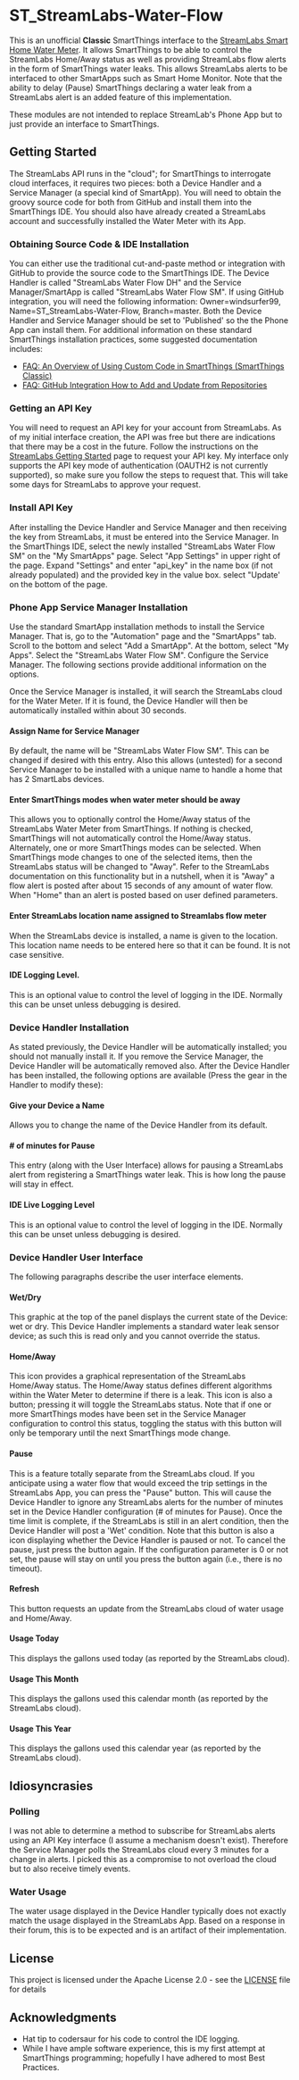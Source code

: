 # ST_StreamLabs-Water-Flow
This is an unofficial **Classic** SmartThings interface to the [StreamLabs Smart Home Water Meter](https://www.streamlabswater.com/). It allows SmartThings to be able to control the StreamLabs Home/Away status as well as providing StreamLabs flow alerts in the form of SmartThings water leaks. This allows StreamLabs alerts to be interfaced to other SmartApps such as Smart Home Monitor. Note that the ability to delay (Pause) SmartThings declaring a water leak from a StreamLabs alert is an added feature of this implementation.

These modules are not intended to replace StreamLab's Phone App but to just provide an interface to SmartThings.
## Getting Started
The StreamLabs API runs in the "cloud"; for SmartThings to interrogate cloud interfaces, it requires two pieces: both a Device Handler and a Service Manager (a special kind of SmartApp). You will need to obtain the groovy source code for both from GitHub and install them into the SmartThings IDE. You should also have already created a StreamLabs account and successfully installed the Water Meter with its App.
### Obtaining Source Code & IDE Installation
You can either use the traditional cut-and-paste method or integration with GitHub to provide the source code to the SmartThings IDE. The Device Handler is called "StreamLabs Water Flow DH" and the Service Manager/SmartApp is called "StreamLabs Water Flow SM". If using GitHub integration, you will need the following information: Owner=windsurfer99, Name=ST_StreamLabs-Water-Flow, Branch=master.  Both the Device Handler and Service Manager should be set to 'Published' so the the Phone App can install them. For additional information on these standard SmartThings installation practices, some suggested documentation includes:
 - [FAQ: An Overview of Using Custom Code in SmartThings (SmartThings Classic)](https://community.smartthings.com/t/faq-an-overview-of-using-custom-code-in-smartthings-smartthings-classic/16772)
 - [FAQ: GitHub Integration How to Add and Update from Repositories](https://community.smartthings.com/t/faq-github-integration-how-to-add-and-update-from-repositories/39046)
### Getting an API Key
You will need to request an API key for your account from StreamLabs. As of my initial interface creation, the API was free but there are indications that there may be a cost in the future. Follow the instructions on the [StreamLabs Getting Started](https://developer.streamlabswater.com/docs/getting-started.html) page to request your API key. My interface only supports the API key mode of authentication (OAUTH2 is not currently supported), so make sure you follow the steps to request that. This will take some days for StreamLabs to approve your request.
### Install API Key
After installing the Device Handler and Service Manager and then receiving the key from StreamLabs, it must be entered into the Service Manager.  In the SmartThings IDE, select the newly installed "StreamLabs Water Flow SM" on the "My SmartApps" page. Select "App Settings" in upper right of the  page. Expand "Settings" and enter "api_key" in the name box (if not already populated) and the provided key in the value box. select "Update' on the bottom of the page.
### Phone App Service Manager Installation
Use the standard SmartApp installation methods to install the Service Manager. That is, go to the "Automation" page and the "SmartApps" tab. Scroll to the bottom and select "Add a SmartApp". At the bottom, select "My Apps". Select the "StreamLabs Water Flow SM". Configure the Service Manager. The following sections provide additional information on the options.

Once the Service Manager is installed, it will search the StreamLabs cloud for the Water Meter. If it is found, the Device Handler will then be automatically installed within about 30 seconds.
#### Assign Name for Service Manager
By default, the name will be "StreamLabs Water Flow SM". This can be changed if desired with this entry. Also this allows (untested) for a second Service Manager to be installed with a unique name to handle a home that has 2 SmartLabs devices.
#### Enter SmartThings modes when water meter should be away
This allows you to optionally control the Home/Away status of the StreamLabs Water Meter from SmartThings. If nothing is checked, SmartThings will not automatically control the Home/Away status. Alternately, one or more SmartThings modes can be selected. When SmartThings mode changes to one of the selected items, then the StreamLabs status will be changed to "Away". Refer to the StreamLabs documentation on this functionality but in a nutshell, when it is "Away" a flow alert is posted after about 15 seconds of any amount of water flow. When "Home" than an alert is posted based on user defined parameters.
#### Enter StreamLabs location name assigned to Streamlabs flow meter
When the StreamLabs device is installed, a name is given to the location. This location name needs to be entered here so that it can be found. It is not case sensitive.
#### IDE Logging Level.
This is an optional value to control the level of logging in the IDE. Normally this can be unset unless debugging is desired.

### Device Handler Installation
As stated previously, the Device Handler will be automatically installed; you should not manually install it. If you remove the Service Manager, the Device Handler will be automatically removed also. After the Device Handler has been installed, the following options are available (Press the gear in the Handler to modify these):
#### Give your Device a Name
Allows you to change the name of the Device Handler from its default.
#### # of minutes for Pause
This entry (along with the User Interface) allows for pausing a StreamLabs alert from registering a SmartThings water leak. This is how long the pause will stay in effect.
#### IDE Live Logging Level
This is an optional value to control the level of logging in the IDE. Normally this can be unset unless debugging is desired.

### Device Handler User Interface
The following paragraphs describe the user interface elements.
#### Wet/Dry
This graphic at the top of the panel displays the current state of the Device: wet or dry. This Device Handler implements a standard water leak sensor device; as such this is read only and you cannot override the status.
#### Home/Away
This icon provides a graphical representation of the StreamLabs Home/Away status. The Home/Away status defines different algorithms within the Water Meter to determine if there is a leak. This icon is also a button; pressing it will toggle the StreamLabs status. Note that if one or more SmartThings modes have been set in the Service Manager configuration to control this status, toggling the status with this button will only be temporary until the next SmartThings mode change.
#### Pause
This is a feature totally separate from the StreamLabs cloud. If you anticipate using a water flow that would exceed the trip settings in the StreamLabs App, you can press the "Pause" button. This will cause the Device Handler to ignore any StreamLabs alerts for the number of minutes set in the Device Handler configuration (# of minutes for Pause). Once the time limit is complete, if the StreamLabs is still in an alert condition, then the Device Handler will post a 'Wet' condition. Note that this button is also a icon displaying whether the Device Handler is paused or not. To cancel the pause, just press the button again. If the configuration parameter is 0 or not set, the pause will stay on until you press the button again (i.e., there is no timeout).
#### Refresh
This button requests an update from the StreamLabs cloud of water usage and Home/Away.
#### Usage Today
This displays the gallons used today (as reported by the StreamLabs cloud).
#### Usage This Month
This displays the gallons used this calendar month (as reported by the StreamLabs cloud).
#### Usage This Year
This displays the gallons used this calendar year (as reported by the StreamLabs cloud).
## Idiosyncrasies
### Polling
I was not able to determine a method to subscribe for StreamLabs alerts using an API Key interface (I assume a mechanism doesn't exist). Therefore the Service Manager polls the StreamLabs cloud every 3 minutes for a change in alerts. I picked this as a compromise to not overload the cloud but to also receive timely events.
### Water Usage
The water usage displayed in the Device Handler typically does not exactly match the usage displayed in the StreamLabs App. Based on a response in their forum, this is to be expected and is an artifact of their implementation.
## License
This project is licensed under the Apache License 2.0 - see the [LICENSE](LICENSE) file for details
## Acknowledgments

* Hat tip to codersaur for his code to control the IDE logging.
* While I have ample software experience, this is my first attempt at SmartThings programming; hopefully I have adhered to most Best Practices.

<!--stackedit_data:
eyJoaXN0b3J5IjpbLTE2OTcyMTczNDUsMTM2ODkyMDU5MSwtOD
UxMDQxNDc5LDExNzE4Njc1NzcsLTEzODk2MjQ3MjcsNDMwMzg1
NTUxLC02OTgyNjc2NjcsLTYwMTQ1NzMzMSwxNjMwOTU1NzE4LC
0xOTU2MjQ2NTE5LC0xMjQyMTI0NzczLC0xODUyNzY2NDcsLTQ4
OTcyODM3NSw2Mzk4NjI3MTMsNjY0ODgzMTQ3LC0xMTE2ODQxMj
c1LDExMzQ1NzY0NzEsNjQxMjcxMTYyXX0=
-->